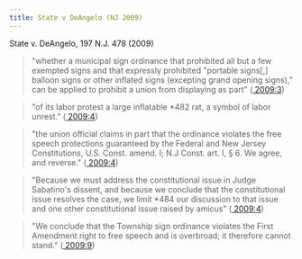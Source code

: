 ```yaml
---
title: State v DeAngelo (NJ 2009)
---
```


State v. DeAngelo, 197 N.J. 478 (2009)

> "whether a municipal sign ordinance that prohibited all but a few exempted signs and that expressly prohibited "portable signs[,] balloon signs or other inflated signs (excepting grand opening signs)," can be applied to prohibit a union from displaying as part" ([ 2009:3](zotero://open-pdf/library/items/S7LG4SQA?page=3))

> "of its labor protest a large inflatable *482  rat, a symbol of labor unrest." ([ 2009:4](zotero://open-pdf/library/items/S7LG4SQA?page=4))

> "the union official claims in part that the ordinance violates the free speech protections guaranteed by the Federal and New Jersey Constitutions, U.S. Const. amend. I; N.J Const. art. I, § 6. We agree, and reverse." ([ 2009:4](zotero://open-pdf/library/items/S7LG4SQA?page=4))

> "Because we must address the constitutional issue in Judge Sabatino's dissent, and because we conclude that the constitutional issue resolves the case, we limit *484  our discussion to that issue and one other constitutional issue raised by amicus" ([ 2009:4](zotero://open-pdf/library/items/S7LG4SQA?page=4))

> "We conclude that the Township sign ordinance violates the First Amendment right to free speech and is overbroad; it therefore cannot stand." ([ 2009:9](zotero://open-pdf/library/items/S7LG4SQA?page=9))
